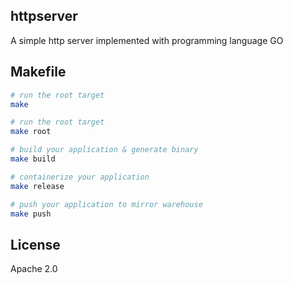 ## httpserver
A simple http server implemented with programming language GO

## Makefile
```sh
# run the root target
make

# run the root target
make root

# build your application & generate binary
make build

# containerize your application
make release

# push your application to mirror warehouse
make push
```

## License
Apache 2.0
